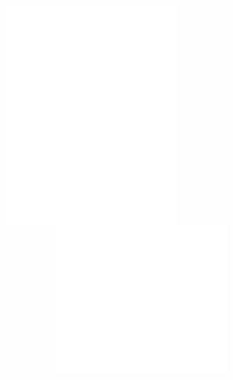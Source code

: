 <img align="left" src="/general.svg" alt="Metrics" width="390">
<img align="right" src="/metrics.plugin.recent_activity.svg" alt="Metrics" width="390">
